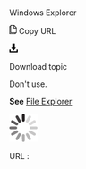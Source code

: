 # 

Windows Explorer

![Copy URL](media/windows-explorer/Copy.png)
Copy URL

![Download](media/windows-explorer/Download.png)

Download topic

Don't use. 

**See** [File Explorer](https://worldready.cloudapp.net/Styleguide/Read?id=2700&topicid=36445)

![In progress](media/windows-explorer/activity-large.gif)

URL :
